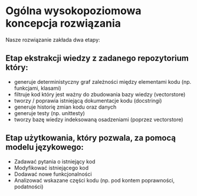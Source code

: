 # Ogólna wysokopoziomowa koncepcja rozwiązania

Nasze rozwiązanie zakłada dwa etapy:

## Etap ekstrakcji wiedzy z zadanego repozytorium który:
- generuje deterministyczny graf zależności między elementami kodu (np. funkcjami, klasami)
- filtruje kod który jest ważny do zbudowania bazy wiedzy (vectorstore)
- tworzy / poprawia istniejącą dokumentacje kodu (docstringi)
- generuje historię zmian kodu oraz danych
- generuje testy (np. unittesty)
- tworzy bazę wiedzy indeksowaną osadzeniami (poprzez vectorstore)

## Etap użytkowania, który pozwala, za pomocą modelu językowego:
- Zadawać pytania o istniejący kod
- Modyfikować istniejącego kod
- Dodawać nowe funkcjonalności
- Analizować wskazane części kodu (np. pod kontem poprawności, podatności)